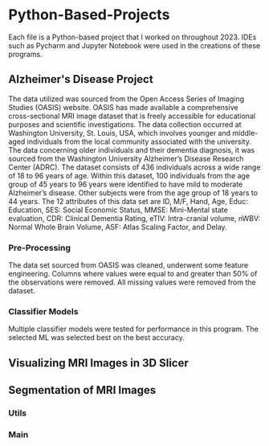 # Python-Based-Projects

Each file is a Python-based project that I worked on throughout 2023. IDEs such as Pycharm and Jupyter Notebook were used in the creations of these programs.

## Alzheimer's Disease Project
The data utilized was sourced from the Open Access Series of Imaging Studies (OASIS) website. OASIS has made available a comprehensive cross-sectional MRI image dataset that is freely accessible for educational purposes and scientific investigations. The data collection occurred at Washington University, St. Louis, USA, which involves younger and middle-aged individuals from the local community associated with the university. The data concerning older individuals and their dementia diagnosis, it was sourced from the Washington University Alzheimer’s Disease Research Center (ADRC). The dataset consists of 436 individuals across a wide range of 18 to 96 years of age. Within this dataset, 100 individuals from the age group of 45 years to 96 years were identified to have mild to moderate Alzheimer’s disease. Other subjects were from the age group of 18 years to 44 years. The 12 attributes of this data set are ID, M/F, Hand, Age, Educ: Education, SES: Social Economic Status, MMSE: Mini-Mental state evaluation, CDR: Clinical Dementia Rating, eTIV: Intra-cranial volume, nWBV: Normal Whole Brain Volume, ASF: Atlas Scaling Factor, and Delay.
### Pre-Processing
The data set sourced from OASIS was cleaned, underwent some feature engineering. Columns where values were equal to and greater than 50% of the observations were removed. All missing values were removed from the dataset.
### Classifier Models
Multiple classifier models were tested for performance in this program. The selected ML was selected best on the best accuracy.

## Visualizing MRI Images in 3D Slicer


## Segmentation of MRI Images
### Utils

### Main
